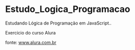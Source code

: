 # Estudo_Logica_Programacao
Estudando Lógica de Programação em JavaScript..

Exercicio do curso Alura

fonte: www.alura.com.br
